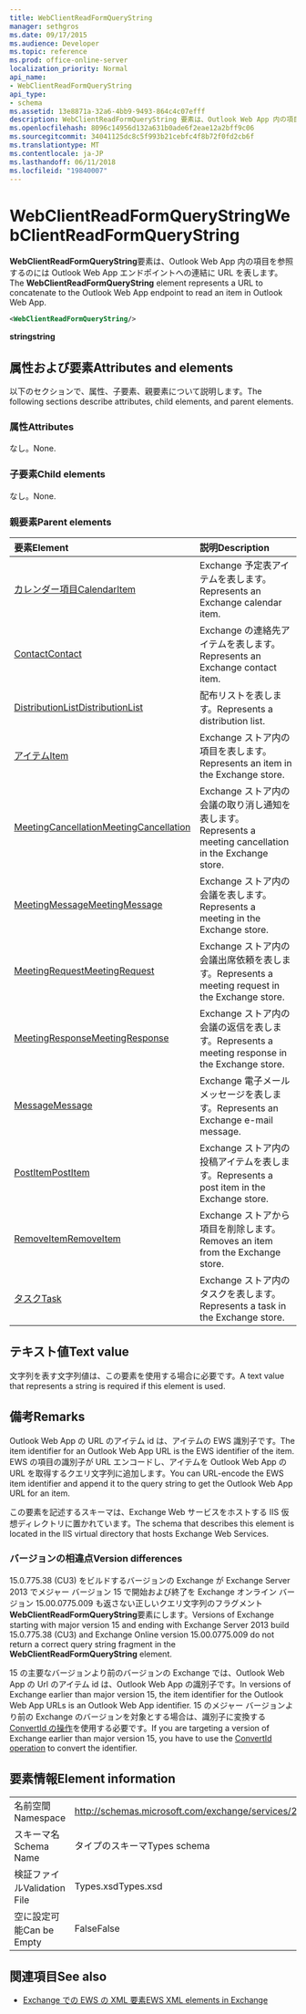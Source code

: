```yaml
---
title: WebClientReadFormQueryString
manager: sethgros
ms.date: 09/17/2015
ms.audience: Developer
ms.topic: reference
ms.prod: office-online-server
localization_priority: Normal
api_name:
- WebClientReadFormQueryString
api_type:
- schema
ms.assetid: 13e8871a-32a6-4bb9-9493-864c4c07efff
description: WebClientReadFormQueryString 要素は、Outlook Web App 内の項目を参照するのには Outlook Web App エンドポイントへの連結に URL を表します。
ms.openlocfilehash: 8096c14956d132a631b0ade6f2eae12a2bff9c06
ms.sourcegitcommit: 34041125dc8c5f993b21cebfc4f8b72f0fd2cb6f
ms.translationtype: MT
ms.contentlocale: ja-JP
ms.lasthandoff: 06/11/2018
ms.locfileid: "19840007"
---
```

# <a name="webclientreadformquerystring"></a><span data-ttu-id="73ac5-103">WebClientReadFormQueryString</span><span class="sxs-lookup"><span data-stu-id="73ac5-103">WebClientReadFormQueryString</span></span>

<span data-ttu-id="73ac5-104">**WebClientReadFormQueryString**要素は、Outlook Web App 内の項目を参照するのには Outlook Web App エンドポイントへの連結に URL を表します。</span><span class="sxs-lookup"><span data-stu-id="73ac5-104">The **WebClientReadFormQueryString** element represents a URL to concatenate to the Outlook Web App endpoint to read an item in Outlook Web App.</span></span> 
  
```XML
<WebClientReadFormQueryString/>
```

 <span data-ttu-id="73ac5-105">**string**</span><span class="sxs-lookup"><span data-stu-id="73ac5-105">**string**</span></span>
## <a name="attributes-and-elements"></a><span data-ttu-id="73ac5-106">属性および要素</span><span class="sxs-lookup"><span data-stu-id="73ac5-106">Attributes and elements</span></span>

<span data-ttu-id="73ac5-107">以下のセクションで、属性、子要素、親要素について説明します。</span><span class="sxs-lookup"><span data-stu-id="73ac5-107">The following sections describe attributes, child elements, and parent elements.</span></span>
  
### <a name="attributes"></a><span data-ttu-id="73ac5-108">属性</span><span class="sxs-lookup"><span data-stu-id="73ac5-108">Attributes</span></span>

<span data-ttu-id="73ac5-109">なし。</span><span class="sxs-lookup"><span data-stu-id="73ac5-109">None.</span></span>
  
### <a name="child-elements"></a><span data-ttu-id="73ac5-110">子要素</span><span class="sxs-lookup"><span data-stu-id="73ac5-110">Child elements</span></span>

<span data-ttu-id="73ac5-111">なし。</span><span class="sxs-lookup"><span data-stu-id="73ac5-111">None.</span></span>
  
### <a name="parent-elements"></a><span data-ttu-id="73ac5-112">親要素</span><span class="sxs-lookup"><span data-stu-id="73ac5-112">Parent elements</span></span>

|<span data-ttu-id="73ac5-113">**要素**</span><span class="sxs-lookup"><span data-stu-id="73ac5-113">**Element**</span></span>|<span data-ttu-id="73ac5-114">**説明**</span><span class="sxs-lookup"><span data-stu-id="73ac5-114">**Description**</span></span>|
|:-----|:-----|
|[<span data-ttu-id="73ac5-115">カレンダー項目</span><span class="sxs-lookup"><span data-stu-id="73ac5-115">CalendarItem</span></span>](calendaritem.md) <br/> |<span data-ttu-id="73ac5-116">Exchange 予定表アイテムを表します。</span><span class="sxs-lookup"><span data-stu-id="73ac5-116">Represents an Exchange calendar item.</span></span>  <br/> |
|[<span data-ttu-id="73ac5-117">Contact</span><span class="sxs-lookup"><span data-stu-id="73ac5-117">Contact</span></span>](contact.md) <br/> |<span data-ttu-id="73ac5-118">Exchange の連絡先アイテムを表します。</span><span class="sxs-lookup"><span data-stu-id="73ac5-118">Represents an Exchange contact item.</span></span>  <br/> |
|[<span data-ttu-id="73ac5-119">DistributionList</span><span class="sxs-lookup"><span data-stu-id="73ac5-119">DistributionList</span></span>](distributionlist.md) <br/> |<span data-ttu-id="73ac5-120">配布リストを表します。</span><span class="sxs-lookup"><span data-stu-id="73ac5-120">Represents a distribution list.</span></span>  <br/> |
|[<span data-ttu-id="73ac5-121">アイテム</span><span class="sxs-lookup"><span data-stu-id="73ac5-121">Item</span></span>](item.md) <br/> |<span data-ttu-id="73ac5-122">Exchange ストア内の項目を表します。</span><span class="sxs-lookup"><span data-stu-id="73ac5-122">Represents an item in the Exchange store.</span></span>  <br/> |
|[<span data-ttu-id="73ac5-123">MeetingCancellation</span><span class="sxs-lookup"><span data-stu-id="73ac5-123">MeetingCancellation</span></span>](meetingcancellation.md) <br/> |<span data-ttu-id="73ac5-124">Exchange ストア内の会議の取り消し通知を表します。</span><span class="sxs-lookup"><span data-stu-id="73ac5-124">Represents a meeting cancellation in the Exchange store.</span></span>  <br/> |
|[<span data-ttu-id="73ac5-125">MeetingMessage</span><span class="sxs-lookup"><span data-stu-id="73ac5-125">MeetingMessage</span></span>](meetingmessage.md) <br/> |<span data-ttu-id="73ac5-126">Exchange ストア内の会議を表します。</span><span class="sxs-lookup"><span data-stu-id="73ac5-126">Represents a meeting in the Exchange store.</span></span>  <br/> |
|[<span data-ttu-id="73ac5-127">MeetingRequest</span><span class="sxs-lookup"><span data-stu-id="73ac5-127">MeetingRequest</span></span>](meetingrequest.md) <br/> |<span data-ttu-id="73ac5-128">Exchange ストア内の会議出席依頼を表します。</span><span class="sxs-lookup"><span data-stu-id="73ac5-128">Represents a meeting request in the Exchange store.</span></span>  <br/> |
|[<span data-ttu-id="73ac5-129">MeetingResponse</span><span class="sxs-lookup"><span data-stu-id="73ac5-129">MeetingResponse</span></span>](meetingresponse.md) <br/> |<span data-ttu-id="73ac5-130">Exchange ストア内の会議の返信を表します。</span><span class="sxs-lookup"><span data-stu-id="73ac5-130">Represents a meeting response in the Exchange store.</span></span>  <br/> |
|[<span data-ttu-id="73ac5-131">Message</span><span class="sxs-lookup"><span data-stu-id="73ac5-131">Message</span></span>](message-ex15websvcsotherref.md) <br/> |<span data-ttu-id="73ac5-132">Exchange 電子メール メッセージを表します。</span><span class="sxs-lookup"><span data-stu-id="73ac5-132">Represents an Exchange e-mail message.</span></span>  <br/> |
|[<span data-ttu-id="73ac5-133">PostItem</span><span class="sxs-lookup"><span data-stu-id="73ac5-133">PostItem</span></span>](postitem.md) <br/> |<span data-ttu-id="73ac5-134">Exchange ストア内の投稿アイテムを表します。</span><span class="sxs-lookup"><span data-stu-id="73ac5-134">Represents a post item in the Exchange store.</span></span>  <br/> |
|[<span data-ttu-id="73ac5-135">RemoveItem</span><span class="sxs-lookup"><span data-stu-id="73ac5-135">RemoveItem</span></span>](removeitem.md) <br/> |<span data-ttu-id="73ac5-136">Exchange ストアから項目を削除します。</span><span class="sxs-lookup"><span data-stu-id="73ac5-136">Removes an item from the Exchange store.</span></span>  <br/> |
|[<span data-ttu-id="73ac5-137">タスク</span><span class="sxs-lookup"><span data-stu-id="73ac5-137">Task</span></span>](task.md) <br/> |<span data-ttu-id="73ac5-138">Exchange ストア内のタスクを表します。</span><span class="sxs-lookup"><span data-stu-id="73ac5-138">Represents a task in the Exchange store.</span></span>  <br/> |
   
## <a name="text-value"></a><span data-ttu-id="73ac5-139">テキスト値</span><span class="sxs-lookup"><span data-stu-id="73ac5-139">Text value</span></span>

<span data-ttu-id="73ac5-140">文字列を表す文字列値は、この要素を使用する場合に必要です。</span><span class="sxs-lookup"><span data-stu-id="73ac5-140">A text value that represents a string is required if this element is used.</span></span>
  
## <a name="remarks"></a><span data-ttu-id="73ac5-141">備考</span><span class="sxs-lookup"><span data-stu-id="73ac5-141">Remarks</span></span>

<span data-ttu-id="73ac5-142">Outlook Web App の URL のアイテム id は、アイテムの EWS 識別子です。</span><span class="sxs-lookup"><span data-stu-id="73ac5-142">The item identifier for an Outlook Web App URL is the EWS identifier of the item.</span></span> <span data-ttu-id="73ac5-143">EWS の項目の識別子が URL エンコードし、アイテムを Outlook Web App の URL を取得するクエリ文字列に追加します。</span><span class="sxs-lookup"><span data-stu-id="73ac5-143">You can URL-encode the EWS item identifier and append it to the query string to get the Outlook Web App URL for an item.</span></span>
  
<span data-ttu-id="73ac5-144">この要素を記述するスキーマは、Exchange Web サービスをホストする IIS 仮想ディレクトリに置かれています。</span><span class="sxs-lookup"><span data-stu-id="73ac5-144">The schema that describes this element is located in the IIS virtual directory that hosts Exchange Web Services.</span></span>
  
### <a name="version-differences"></a><span data-ttu-id="73ac5-145">バージョンの相違点</span><span class="sxs-lookup"><span data-stu-id="73ac5-145">Version differences</span></span>

<span data-ttu-id="73ac5-146">15.0.775.38 (CU3) をビルドするバージョンの Exchange が Exchange Server 2013 でメジャー バージョン 15 で開始および終了を Exchange オンライン バージョン 15.00.0775.009 も返さない正しいクエリ文字列のフラグメント**WebClientReadFormQueryString**要素にします。</span><span class="sxs-lookup"><span data-stu-id="73ac5-146">Versions of Exchange starting with major version 15 and ending with Exchange Server 2013 build 15.0.775.38 (CU3) and Exchange Online version 15.00.0775.009 do not return a correct query string fragment in the **WebClientReadFormQueryString** element.</span></span> 
  
<span data-ttu-id="73ac5-147">15 の主要なバージョンより前のバージョンの Exchange では、Outlook Web App の Url のアイテム id は、Outlook Web App の識別子です。</span><span class="sxs-lookup"><span data-stu-id="73ac5-147">In versions of Exchange earlier than major version 15, the item identifier for the Outlook Web App URLs is an Outlook Web App identifier.</span></span> <span data-ttu-id="73ac5-148">15 のメジャー バージョンより前の Exchange のバージョンを対象とする場合は、識別子に変換する[ConvertId の操作](convertid-operation.md)を使用する必要です。</span><span class="sxs-lookup"><span data-stu-id="73ac5-148">If you are targeting a version of Exchange earlier than major version 15, you have to use the [ConvertId operation](convertid-operation.md) to convert the identifier.</span></span> 
  
## <a name="element-information"></a><span data-ttu-id="73ac5-149">要素情報</span><span class="sxs-lookup"><span data-stu-id="73ac5-149">Element information</span></span>

|||
|:-----|:-----|
|<span data-ttu-id="73ac5-150">名前空間</span><span class="sxs-lookup"><span data-stu-id="73ac5-150">Namespace</span></span>  <br/> |http://schemas.microsoft.com/exchange/services/2006/types  <br/> |
|<span data-ttu-id="73ac5-151">スキーマ名</span><span class="sxs-lookup"><span data-stu-id="73ac5-151">Schema Name</span></span>  <br/> |<span data-ttu-id="73ac5-152">タイプのスキーマ</span><span class="sxs-lookup"><span data-stu-id="73ac5-152">Types schema</span></span>  <br/> |
|<span data-ttu-id="73ac5-153">検証ファイル</span><span class="sxs-lookup"><span data-stu-id="73ac5-153">Validation File</span></span>  <br/> |<span data-ttu-id="73ac5-154">Types.xsd</span><span class="sxs-lookup"><span data-stu-id="73ac5-154">Types.xsd</span></span>  <br/> |
|<span data-ttu-id="73ac5-155">空に設定可能</span><span class="sxs-lookup"><span data-stu-id="73ac5-155">Can be Empty</span></span>  <br/> |<span data-ttu-id="73ac5-156">False</span><span class="sxs-lookup"><span data-stu-id="73ac5-156">False</span></span>  <br/> |
   
## <a name="see-also"></a><span data-ttu-id="73ac5-157">関連項目</span><span class="sxs-lookup"><span data-stu-id="73ac5-157">See also</span></span>



- [<span data-ttu-id="73ac5-158">Exchange での EWS の XML 要素</span><span class="sxs-lookup"><span data-stu-id="73ac5-158">EWS XML elements in Exchange</span></span>](ews-xml-elements-in-exchange.md)

